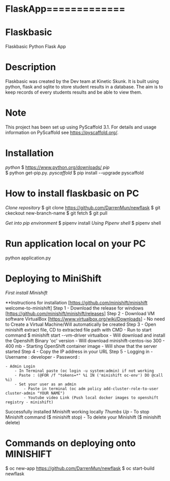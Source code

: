 # FlaskApp=============
Flaskbasic
=============

Flaskbasic Python Flask App

Description
===========
Flaskbasic was created by the Dev team at Kinetic Skunk. It is built using python, flask and sqlite to store student results in a database. The aim is to keep records of every students results and be able to view them.  


Note
====

This project has been set up using PyScaffold 3.1. For details and usage
information on PyScaffold see https://pyscaffold.org/.

Installation
=============
*python*
   $ https://www.python.org/downloads/
*pip*  
  $ python get-pip.py.
*pyscaffold*
  $ pip install --upgrade pyscaffold


How to install flaskbasic on PC
===========================
*Clone repository* 
  $ git clone https://github.com/DarrenMun/newflask
  $ git ckeckout new-branch-name
  $ git fetch
  $ git pull

*Get into pip environment*
  $ pipenv install
*Using Pipenv shell*
  $ pipenv shell


Run application local on your PC
================================
python application.py

Deploying to MiniShift  
======================
*First install Minishift*

  **Instructions for installation [https://github.com/minishift/minishift
  welcome-to-minishift]
Step 1
    - Download the release for windows [https://github.com/minishift/minishift/releases]
Step 2
    - Download VM software VirtualBox 
    [https://www.virtualbox.org/wiki/Downloads]
        - No need to Create a Virtual Machine/Will automatically be created
Step 3
    - Open minishift extract file, CD to extracted file path with CMD
        - Run to start command 
        $ minishift start --vm-driver virtualbox
            - Will download and install the Openshift Binary 'oc' version
            - Will download minishift-centos-iso 300 - 400 mb
            - Starting OpenShift container image
            - Will show that the server started
Step 4
    - Copy the IP address in your URL
Step 5
    - Logging in
        - Username : developer
        - Password : <any value>
    
    - Admin Login
        - In Terminal paste (oc login -u system:admin) if not working 
        - Paste : (@FOR /f "tokens=*" %i IN ('minishift oc-env') DO @call %i)
        - Set your user as an admin
            - Paste in terminal (oc adm policy add-cluster-role-to-user cluster-admin "YOUR NAME")
            - Youtube video Link (Push local docker images to openshift registry - minishift)
Successfully installed Minishift working locally *Thumbs Up*
    - To stop Minishift command ($ minishift stop)
    - To delete your Minishift ($ minishift delete)

Commands on deploying onto MINISHIFT
====================================

$ oc new-app https://github.com/DarrenMun/newflask
$ oc start-build newflask

